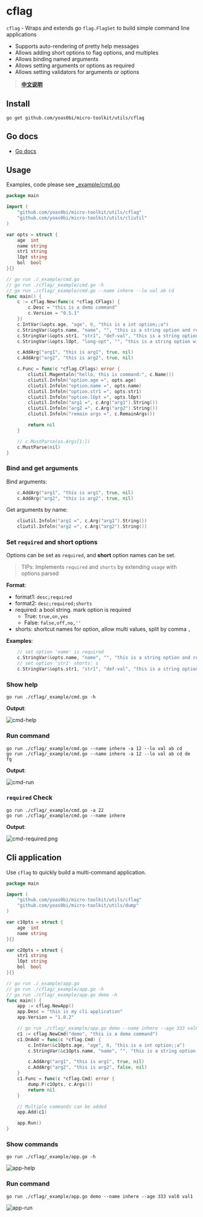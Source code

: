# cflag

`cflag` - Wraps and extends go `flag.FlagSet` to build simple command line applications

- Supports auto-rendering of pretty help messages
- Allows adding short options to flag options, and multiples
- Allows binding named arguments
- Allows setting arguments or options as required
- Allows setting validators for arguments or options

> **[中文说明](README.zh-CN.md)**

## Install

```shell
go get github.com/yoas0bi/micro-toolkit/utils/cflag
```

## Go docs

- [Go docs](https://pkg.go.dev/github.com/yoas0bi/micro-toolkit/utils/cflag)

## Usage

Examples, code please see [_example/cmd.go](_example/cmd.go)

```go
package main

import (
	"github.com/yoas0bi/micro-toolkit/utils/cflag"
	"github.com/yoas0bi/micro-toolkit/utils/cliutil"
)

var opts = struct {
    age  int
    name string
    str1 string
    lOpt string
    bol  bool
}{}

// go run ./_example/cmd.go
// go run ./cflag/_example/cmd.go -h
// go run ./cflag/_example/cmd.go --name inhere --lo val ab cd
func main() {
	c := cflag.New(func(c *cflag.CFlags) {
		c.Desc = "this is a demo command"
		c.Version = "0.5.1"
	})
	c.IntVar(&opts.age, "age", 0, "this is a int option;;a")
	c.StringVar(&opts.name, "name", "", "this is a string option and required;true")
	c.StringVar(&opts.str1, "str1", "def-val", "this is a string option with default value;;s")
	c.StringVar(&opts.lOpt, "long-opt", "", "this is a string option with shorts;;lo")

	c.AddArg("arg1", "this is arg1", true, nil)
	c.AddArg("arg2", "this is arg2", true, nil)

	c.Func = func(c *cflag.CFlags) error {
		cliutil.Magentaln("hello, this is command:", c.Name())
		cliutil.Infoln("option.age =", opts.age)
		cliutil.Infoln("option.name =", opts.name)
		cliutil.Infoln("option.str1 =", opts.str1)
		cliutil.Infoln("option.lOpt =", opts.lOpt)
		cliutil.Infoln("arg1 =", c.Arg("arg1").String())
		cliutil.Infoln("arg2 =", c.Arg("arg2").String())
		cliutil.Infoln("remain args =", c.RemainArgs())

		return nil
	}

	// c.MustParse(os.Args[1:])
	c.MustParse(nil)
}
```

### Bind and get arguments

Bind arguments:

```go
	c.AddArg("arg1", "this is arg1", true, nil)
	c.AddArg("arg2", "this is arg2", true, nil)
```

Get arguments by name:

```go
	cliutil.Infoln("arg1 =", c.Arg("arg1").String())
	cliutil.Infoln("arg2 =", c.Arg("arg2").String())
```

### Set `required` and short options

Options can be set as `required`, and **short** option names can be set.

> TIPs: Implements `required` and `shorts` by extending `usage` with options parsed

**Format**:

- format1: `desc;required`
- format2: `desc;required;shorts`
- required: a bool string. mark option is required
  - True: `true,on,yes`
  - False: `false,off,no,''`
- shorts: shortcut names for option, allow multi values, split by comma `,`

**Examples**:

```go
    // set option 'name' is required
	c.StringVar(&opts.name, "name", "", "this is a string option and required;true")
    // set option 'str1' shorts: s
	c.StringVar(&opts.str1, "str1", "def-val", "this is a string option with default value;;s")
```

### Show help

```shell
go run ./cflag/_example/cmd.go -h
```

**Output**:

![cmd-help](_example/cmd-help.png)

### Run command

```shell
go run ./cflag/_example/cmd.go --name inhere -a 12 --lo val ab cd
go run ./cflag/_example/cmd.go --name inhere -a 12 --lo val ab cd de fg
```

**Output**:

![cmd-run](_example/cmd-run.png)

### `required` Check

```shell
go run ./cflag/_example/cmd.go -a 22
go run ./cflag/_example/cmd.go --name inhere
```

**Output**:

![cmd-required.png](_example/cmd-required.png)

## Cli application

Use `cflag` to quickly build a multi-command application.

```go
package main

import (
	"github.com/yoas0bi/micro-toolkit/utils/cflag"
	"github.com/yoas0bi/micro-toolkit/utils/dump"
)

var c1Opts = struct {
	age  int
	name string
}{}

var c2Opts = struct {
	str1 string
	lOpt string
	bol  bool
}{}

// go run ./_example/app.go
// go run ./cflag/_example/app.go -h
// go run ./cflag/_example/app.go demo -h
func main() {
	app := cflag.NewApp()
	app.Desc = "this is my cli application"
	app.Version = "1.0.2"

	// go run ./cflag/_example/app.go demo --name inhere --age 333 val0 val1
	c1 := cflag.NewCmd("demo", "this is a demo command")
	c1.OnAdd = func(c *cflag.Cmd) {
		c.IntVar(&c1Opts.age, "age", 0, "this is a int option;;a")
		c.StringVar(&c1Opts.name, "name", "", "this is a string option and required;true")

		c.AddArg("arg1", "this is arg1", true, nil)
		c.AddArg("arg2", "this is arg2", false, nil)
	}
	c1.Func = func(c *cflag.Cmd) error {
		dump.P(c1Opts, c.Args())
		return nil
	}

	// Multiple commands can be added
	app.Add(c1)

	app.Run()
}
```

### Show commands

```shell
go run ./cflag/_example/app.go -h
```

![app-help](_example/app-help.png)


### Run command

```shell
go run ./cflag/_example/app.go demo --name inhere --age 333 val0 val1
```

![app-run](_example/app-run.png)

